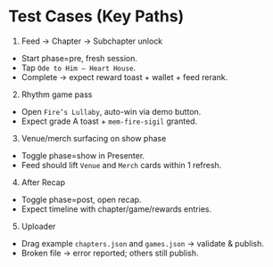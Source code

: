 # Test Cases (Key Paths)

1) Feed → Chapter → Subchapter unlock
- Start phase=pre, fresh session.
- Tap `Ode to Him — Heart House`.
- Complete → expect reward toast + wallet + feed rerank.

2) Rhythm game pass
- Open `Fire’s Lullaby`, auto-win via demo button.
- Expect grade A toast + `mem-fire-sigil` granted.

3) Venue/merch surfacing on show phase
- Toggle phase=show in Presenter.
- Feed should lift `Venue` and `Merch` cards within 1 refresh.

4) After Recap
- Toggle phase=post, open recap.
- Expect timeline with chapter/game/rewards entries.

5) Uploader
- Drag example `chapters.json` and `games.json` → validate & publish.
- Broken file → error reported; others still publish.
